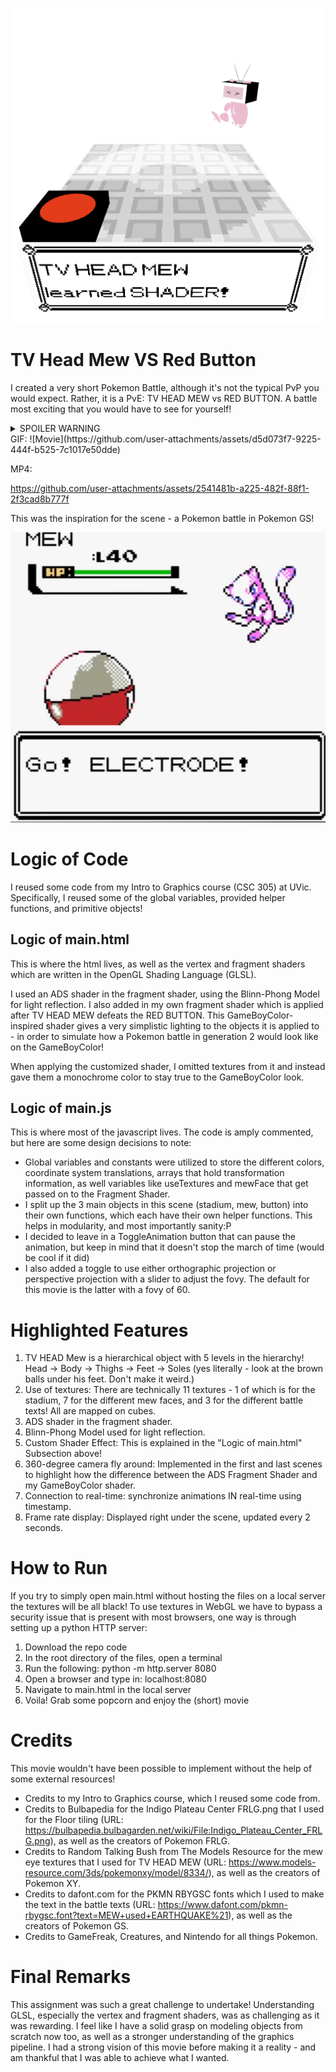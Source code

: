 ![Thumbnail](assets/Thumbnail.png)

# TV Head Mew VS Red Button

I created a very short Pokemon Battle, although it's not the typical PvP you would expect. Rather, it is a PvE: TV HEAD MEW vs RED BUTTON. A battle most exciting that you would have to see for yourself!

<details>
  <summary>SPOILER WARNING</summary>
  
  RED BUTTON's defeat becomes TV HEAD MEW's victory - as TV HEAD MEW discovers the power of the fragment shader! TV HEAD MEW changes the ADS Fragment shader to a GameBoyColor-inspired shader, the mechanisms of which are described in later sections!
  
</details>
GIF:
![Movie](https://github.com/user-attachments/assets/d5d073f7-9225-444f-b525-7c1017e50dde)

MP4:

https://github.com/user-attachments/assets/2541481b-a225-482f-88f1-2f3cad8b777f

This was the inspiration for the scene - a Pokemon battle in Pokemon GS!

![Inspiration](assets/inspiration_pokemon_gold_battle.PNG)

# Logic of Code

I reused some code from my Intro to Graphics course (CSC 305) at UVic. Specifically, I reused some of the global variables, provided helper functions, and primitive objects!

## Logic of main.html

This is where the html lives, as well as the vertex and fragment shaders which are written in the OpenGL Shading Language (GLSL).

I used an ADS shader in the fragment shader, using the Blinn-Phong Model for light reflection. I also added in my own fragment shader which is applied after TV HEAD MEW defeats the RED BUTTON. This GameBoyColor-inspired shader gives a very simplistic lighting to the objects it is applied to - in order to simulate how a Pokemon battle in generation 2 would look like on the GameBoyColor!

When applying the customized shader, I omitted textures from it and instead gave them a monochrome color to stay true to the GameBoyColor look.

## Logic of main.js

This is where most of the javascript lives. The code is amply commented, but here are some design decisions to note:

- Global variables and constants were utilized to store the different colors, coordinate system translations, arrays that hold transformation information, as well variables like useTextures and mewFace that get passed on to the Fragment Shader.
- I split up the 3 main objects in this scene (stadium, mew, button) into their own functions, which each have their own helper functions. This helps in modularity, and most importantly sanity:P
- I decided to leave in a ToggleAnimation button that can pause the animation, but keep in mind that it doesn't stop the march of time (would be cool if it did)
- I also added a toggle to use either orthographic projection or perspective projection with a slider to adjust the fovy. The default for this movie is the latter with a fovy of 60.

# Highlighted Features

1. TV HEAD Mew is a hierarchical object with 5 levels in the hierarchy! Head -> Body -> Thighs -> Feet -> Soles (yes literally - look at the brown balls under his feet. Don't make it weird.)
2. Use of textures: There are technically 11 textures - 1 of which is for the stadium, 7 for the different mew faces, and 3 for the different battle texts! All are mapped on cubes.
3. ADS shader in the fragment shader.
4. Blinn-Phong Model used for light reflection.
5. Custom Shader Effect: This is explained in the "Logic of main.html" Subsection above!
6. 360-degree camera fly around: Implemented in the first and last scenes to highlight how the difference between the ADS Fragment Shader and my GameBoyColor shader.
7. Connection to real-time: synchronize animations IN real-time using timestamp.
8. Frame rate display: Displayed right under the scene, updated every 2 seconds.

# How to Run

If you try to simply open main.html without hosting the files on a local server the textures will be all black! To use textures in WebGL we have to bypass a security issue that is present with most browsers, one way is through setting up a python HTTP server:

1. Download the repo code
2. In the root directory of the files, open a terminal
3. Run the following: python -m http.server 8080
4. Open a browser and type in: localhost:8080
5. Navigate to main.html in the local server
6. Voila! Grab some popcorn and enjoy the (short) movie

# Credits

This movie wouldn't have been possible to implement without the help of some external resources!

- Credits to my Intro to Graphics course, which I reused some code from.
- Credits to Bulbapedia for the Indigo Plateau Center FRLG.png that I used for the Floor tiling (URL: https://bulbapedia.bulbagarden.net/wiki/File:Indigo_Plateau_Center_FRLG.png), as well as the creators of Pokemon FRLG.
- Credits to Random Talking Bush from The Models Resource for the mew eye textures that I used for TV HEAD MEW (URL: https://www.models-resource.com/3ds/pokemonxy/model/8334/), as well as the creators of Pokemon XY.
- Credits to dafont.com for the PKMN RBYGSC fonts which I used to make the text in the battle texts (URL: https://www.dafont.com/pkmn-rbygsc.font?text=MEW+used+EARTHQUAKE%21), as well as the creators of Pokemon GS.
- Credits to GameFreak, Creatures, and Nintendo for all things Pokemon.

# Final Remarks

This assignment was such a great challenge to undertake! Understanding GLSL, especially the vertex and fragment shaders, was as challenging as it was rewarding. I feel like I have a solid grasp on modeling objects from scratch now too, as well as a stronger understanding of the graphics pipeline. I had a strong vision of this movie before making it a reality - and am thankful that I was able to achieve what I wanted.
